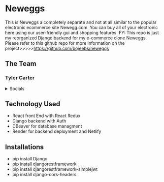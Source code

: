 # Neweggs
This is Neweggs a completely separate and not at all similar to the popular electronic ecommerce site Newegg.com. You can buy all of your electronic here using our user-friendly gui and shopping features. FYI This repo is just my reorganized Django backend for my e-commerce clone Neweggs. Please refer to this github repo for more information on the project>>>>>https://github.com/bojeebs/neweggs

## The Team

</details>

### Tyler Carter

<details>
    <summary>Socials</summary>

- [Github](https://github.com/bojeebs)
- [LinkedIn](https://www.linkedin.com/in/carter-tyler/)

</details>

## Technology Used
- React front End with React Redux
- Django backend with Auth
- DBeaver for database managment
- Render for backend deployment and Netlify 

## Installations 
- pip install Django
- pip install djangorestframework
- pip install djangorestframework-simplejwt
- pip install django-cors-headers